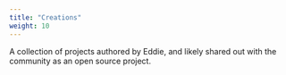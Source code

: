```yaml
---
title: "Creations"
weight: 10
---
```

<p>A collection of projects authored by Eddie, and likely shared out with the community as an open source project.</p>
